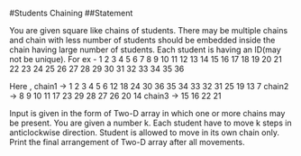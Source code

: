 #Students Chaining
##Statement

You are given square like chains of students. There may be multiple chains and chain with less number of students should be embedded
inside the chain having large number of students. Each student is having an ID(may not be unique). For ex -
1   2   3   4   5  6
7   8   9  10  11  12 
13 14  15  16  17  18
19 20  21  22  23  24
25 26  27  28  29  30
31 32  33  34  35  36

Here , 
chain1 -> 1 2 3 4 5 6 12 18 24 30 36 35 34 33 32 31 25 19 13 7 
chain2 -> 8 9 10 11 17 23 29 28 27 26 20 14 
chain3 -> 15 16 22 21

Input is given in the form of Two-D array in which one or more chains may be present.
You are given a number k. Each student have to move k steps in anticlockwise direction. Student is allowed to move in its own chain only. Print the final arrangement of Two-D array after all movements.

##